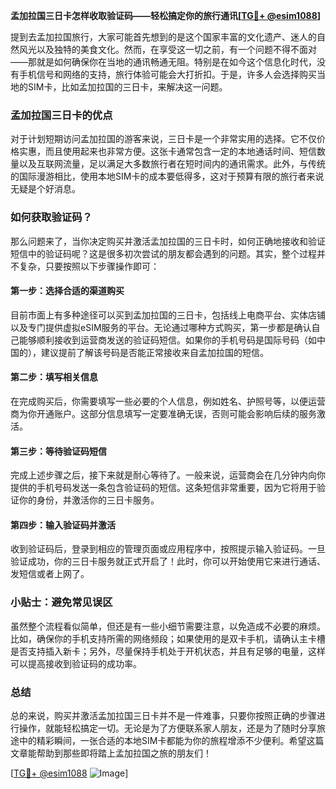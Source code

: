 **孟加拉国三日卡怎样收取验证码——轻松搞定你的旅行通讯[[TG💪+ @esim1088](https://t.me/s/esim1088)]**

提到去孟加拉国旅行，大家可能首先想到的是这个国家丰富的文化遗产、迷人的自然风光以及独特的美食文化。然而，在享受这一切之前，有一个问题不得不面对——那就是如何确保你在当地的通讯畅通无阻。特别是在如今这个信息化时代，没有手机信号和网络的支持，旅行体验可能会大打折扣。于是，许多人会选择购买当地的SIM卡，比如孟加拉国的三日卡，来解决这一问题。

### 孟加拉国三日卡的优点

对于计划短期访问孟加拉国的游客来说，三日卡是一个非常实用的选择。它不仅价格实惠，而且使用起来也非常方便。这张卡通常包含一定的本地通话时间、短信数量以及互联网流量，足以满足大多数旅行者在短时间内的通讯需求。此外，与传统的国际漫游相比，使用本地SIM卡的成本要低得多，这对于预算有限的旅行者来说无疑是个好消息。

### 如何获取验证码？

那么问题来了，当你决定购买并激活孟加拉国的三日卡时，如何正确地接收和验证短信中的验证码呢？这是很多初次尝试的朋友都会遇到的问题。其实，整个过程并不复杂，只要按照以下步骤操作即可：

#### 第一步：选择合适的渠道购买

目前市面上有多种途径可以买到孟加拉国的三日卡，包括线上电商平台、实体店铺以及专门提供虚拟eSIM服务的平台。无论通过哪种方式购买，第一步都是确认自己能够顺利接收到运营商发送的验证码短信。如果你的手机号码是国际号码（如中国的），建议提前了解该号码是否能正常接收来自孟加拉国的短信。

#### 第二步：填写相关信息

在完成购买后，你需要填写一些必要的个人信息，例如姓名、护照号等，以便运营商为你开通账户。这部分信息填写一定要准确无误，否则可能会影响后续的服务激活。

#### 第三步：等待验证码短信

完成上述步骤之后，接下来就是耐心等待了。一般来说，运营商会在几分钟内向你提供的手机号码发送一条包含验证码的短信。这条短信非常重要，因为它将用于验证你的身份，并激活你的三日卡服务。

#### 第四步：输入验证码并激活

收到验证码后，登录到相应的管理页面或应用程序中，按照提示输入验证码。一旦验证成功，你的三日卡服务就正式开启了！此时，你可以开始使用它来进行通话、发短信或者上网了。

### 小贴士：避免常见误区

虽然整个流程看似简单，但还是有一些小细节需要注意，以免造成不必要的麻烦。比如，确保你的手机支持所需的网络频段；如果使用的是双卡手机，请确认主卡槽是否支持插入新卡；另外，尽量保持手机处于开机状态，并且有足够的电量，这样可以提高接收到验证码的成功率。

### 总结

总的来说，购买并激活孟加拉国三日卡并不是一件难事，只要你按照正确的步骤进行操作，就能轻松搞定一切。无论是为了方便联系家人朋友，还是为了随时分享旅途中的精彩瞬间，一张合适的本地SIM卡都能为你的旅程增添不少便利。希望这篇文章能帮助到那些即将踏上孟加拉国之旅的朋友们！

[[TG💪+ @esim1088](https://t.me/s/esim1088) ![Image](https://i.postimg.cc/4NQfJmqS/Snipaste-2025-05-13-00-14-12.png)]